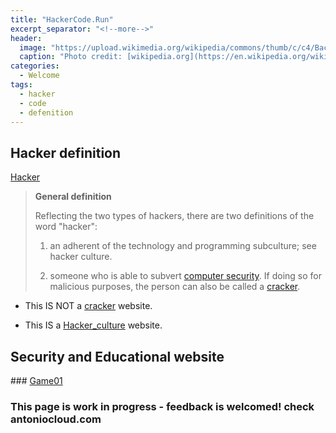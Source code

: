 ```yaml
---
title: "HackerCode.Run"
excerpt_separator: "<!--more-->"
header:
  image: "https://upload.wikimedia.org/wikipedia/commons/thumb/c/c4/Backlit_keyboard.jpg/2880px-Backlit_keyboard.jpg"
  caption: "Photo credit: [wikipedia.org](https://en.wikipedia.org/wiki/Main_Page)"
categories:
  - Welcome
tags:
  - hacker
  - code
  - defenition
---
```


## Hacker definition

[Hacker](https://en.wikipedia.org/wiki/Hacker)

> **General definition**
> 
> Reflecting the two types of hackers, there are two definitions of the word "hacker":
> 
> 1) an adherent of the technology and programming subculture; see hacker culture.
> 
> 2) someone who is able to subvert [computer security](https://en.wikipedia.org/wiki/Computer_security).
> If doing so for malicious purposes, the person can also be called a [cracker](https://en.wikipedia.org/wiki/Security_hacker).
> 

- This IS NOT a [cracker](https://en.wikipedia.org/wiki/Security_hacker) website.

- This IS a [Hacker_culture](https://en.wikipedia.org/wiki/Hacker_culture) website.

<!--more-->

## Security and Educational website

### [Game01](/game01/)


### This page is work in progress - feedback is welcomed! check antoniocloud.com
